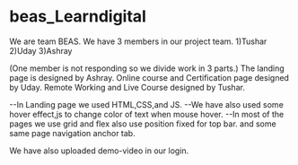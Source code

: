 # beas_Learndigital

We are team BEAS.
We have 3 members in our project team.
1)Tushar
2)Uday
3)Ashray

(One member is not responding so we divide work in 3 parts.)
The landing page is designed by Ashray.
Online course and Certification page designed by Uday.
Remote Working and Live Course designed by Tushar.


--In Landing page we used HTML,CSS,and JS.
--We have also used some hover effect,js to change color of text when mouse hover.
--In most of the pages we use grid and flex also use position fixed for top bar.
and some same page navigation anchor tab.

We have also uploaded demo-video in our login.


